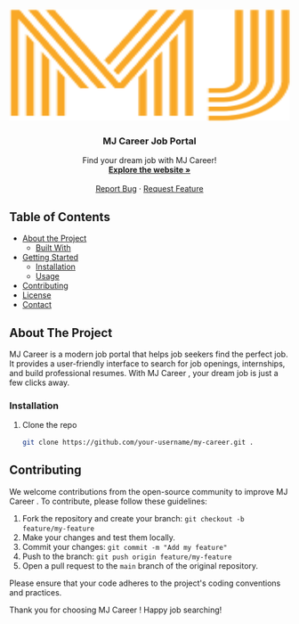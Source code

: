 <!-- PROJECT LOGO -->
<br />
<p align="center">
  <a href="">
    <img src="MJ.png" alt="MJ Career  Logo" width="550" height="200">
  </a>

  <h3 align="center">MJ Career Job Portal</h3>

  <p align="center">
    Find your dream job with MJ Career!
    <br />
    <a href=""><strong>Explore the website »</strong></a>
    <br />
    <br />
    <a href="">Report Bug</a>
    ·
    <a href="">Request Feature</a>
  </p>
</p>

<!-- TABLE OF CONTENTS -->
## Table of Contents

- [About the Project](#about-the-project)
  - [Built With](#built-with)
- [Getting Started](#getting-started)
  - [Installation](#installation)
  - [Usage](#usage)
- [Contributing](#contributing)
- [License](#license)
- [Contact](#contact)

<!-- ABOUT THE PROJECT -->
## About The Project

MJ Career  is a modern job portal that helps job seekers find the perfect job. It provides a user-friendly interface to search for job openings, internships, and build professional resumes. With MJ Career , your dream job is just a few clicks away.

### Installation

1. Clone the repo
   ```sh
   git clone https://github.com/your-username/my-career.git .


## Contributing

We welcome contributions from the open-source community to improve MJ Career . To contribute, please follow these guidelines:

1. Fork the repository and create your branch: `git checkout -b feature/my-feature`
2. Make your changes and test them locally.
3. Commit your changes: `git commit -m "Add my feature"`
4. Push to the branch: `git push origin feature/my-feature`
5. Open a pull request to the `main` branch of the original repository.

Please ensure that your code adheres to the project's coding conventions and practices.


Thank you for choosing MJ Career ! Happy job searching!

